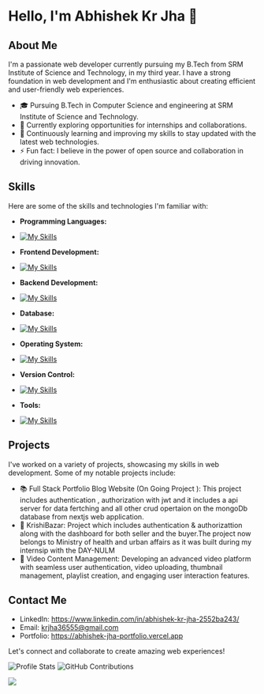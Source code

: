 # Hello, I'm Abhishek Kr Jha 👋

## About Me

I'm a passionate web developer currently pursuing my B.Tech from SRM Institute of Science and Technology, in my third year. I have a strong foundation in web development and I'm enthusiastic about creating efficient and user-friendly web experiences.

- 🎓 Pursuing B.Tech in Computer Science and engineering at SRM Institute of Science and Technology.
- 💼 Currently exploring opportunities for internships and collaborations.
- 🌱 Continuously learning and improving my skills to stay updated with the latest web technologies.
- ⚡ Fun fact: I believe in the power of open source and collaboration in driving innovation.

## Skills

Here are some of the skills and technologies I'm familiar with:

- **Programming Languages:**
- [![My Skills](https://skillicons.dev/icons?i=c,cpp,java&perline=7)](https://skillicons.dev)

- **Frontend Development:**
- [![My Skills](https://skillicons.dev/icons?i=react,next,html,css,tailwind,bootstrap,js&perline=7)](https://skillicons.dev)

- **Backend Development:**
- [![My Skills](https://skillicons.dev/icons?i=nodejs,expressjs&perline=7)](https://skillicons.dev)
- **Database:**
- [![My Skills](https://skillicons.dev/icons?i=mongodb,mysql&perline=7)](https://skillicons.dev)

- **Operating System:**
- [![My Skills](https://skillicons.dev/icons?i=linux&perline=7)](https://skillicons.dev)

- **Version Control:**
- [![My Skills](https://skillicons.dev/icons?i=git,github&perline=7)](https://skillicons.dev)

- **Tools:**
- [![My Skills](https://skillicons.dev/icons?i=postman,vscode,webstorm,figma,blender,docker&perline=7)](https://skillicons.dev)


## Projects

I've worked on a variety of projects, showcasing my skills in web development. Some of my notable projects include:

- 📚 Full Stack Portfolio Blog Website (On Going Project ): This project includes authentication , authorization with jwt and it includes a api server for data fertching and all other crud opertaion on the mongoDb database from nextjs web application.
- 🌾 KrishiBazar: Project which includes authentication & authorizattion along with the dashboard for both seller and the buyer.The project now belongs to Ministry of health and urban affairs as it was built during my internsip with the DAY-NULM
- 🎥 Video Content Management: Developing an advanced video platform with seamless user authentication, video uploading, thumbnail management, playlist creation, and engaging user interaction features.

## Contact Me

- LinkedIn: https://www.linkedin.com/in/abhishek-kr-jha-2552ba243/
- Email: krjha36555@gmail.com
- Portfolio: https://abhishek-jha-portfolio.vercel.app

Let's connect and collaborate to create amazing web experiences!



![Profile Stats](https://github-readme-stats.vercel.app/api?username=AbhishekJha-45&show_icons=true)       ![GitHub Contributions](https://github-readme-streak-stats.herokuapp.com/?user=AbhishekJha-45)

![](https://komarev.com/ghpvc/?username=AbhishekJha-45&style=flat-square&style=for-the-badge)

